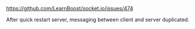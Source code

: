 https://github.com/LearnBoost/socket.io/issues/474

After quick restart server, messaging between client and server duplicated.

